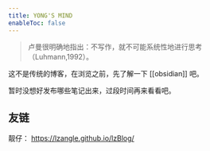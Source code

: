```yaml
---
title: YONG'S MIND
enableToc: false
---
```

> 卢曼很明确地指出：不写作，就不可能系统性地进行思考（Luhmann,1992）。

这不是传统的博客，在浏览之前，先了解一下 [[obsidian]] 吧。

暂时没想好发布哪些笔记出来，过段时间再来看看吧。

## 友链

靓仔： https://lzangle.github.io/lzBlog/